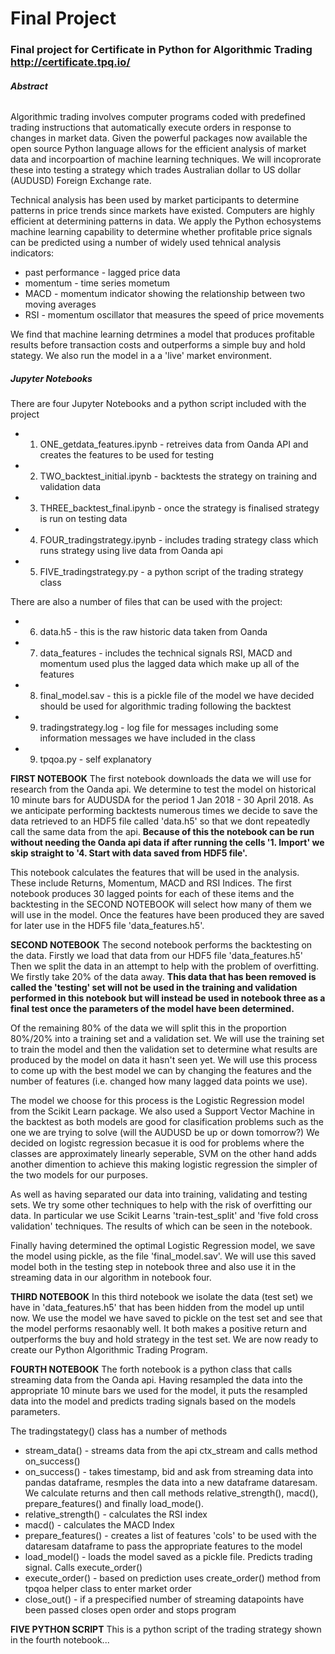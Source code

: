 # Final Project

### **Final project for Certificate in Python for Algorithmic Trading http://certificate.tpq.io/**

###### **Abstract**
Algorithmic trading involves computer programs coded with predefined trading instructions that automatically execute orders in response to changes in market data. Given the powerful packages now available the open source Python language allows for the efficient analysis of market data and incorpoartion of machine learning techniques. We will incoprorate these into testing a strategy which trades Australian dollar to US dollar (AUDUSD) Foreign Exchange rate.

Technical analysis has been used by market participants to determine patterns in price trends since markets have existed. Computers are highly efficient at determining patterns in data. We apply the Python echosystems machine learning capability to determine whether profitable price signals can be predicted using a number of widely used tehnical analysis indicators:

- past performance - lagged price data
- momentum - time series mometum
- MACD - momentum indicator showing the relationship between two moving averages
- RSI - momentum oscillator that measures the speed of price movements

We find that machine learning detrmines a model that produces profitable results before transaction costs and outperforms a simple buy and hold stategy. We also run the model in a a 'live' market environment.

##### **Jupyter Notebooks**

There are four Jupyter Notebooks and a python script included with the project

- 1) ONE_getdata_features.ipynb - retreives data from Oanda API and creates the features to be used for testing
- 2) TWO_backtest_initial.ipynb - backtests the strategy on training and validation data
- 3) THREE_backtest_final.ipynb - once the strategy is finalised strategy is run on testing data
- 4) FOUR_tradingstrategy.ipynb - includes trading strategy class which runs strategy using live data from Oanda api
- 5) FIVE_tradingstrategy.py - a python script of the trading strategy class

There are also a number of files that can be used with the project:

- 6) data.h5 - this is the raw historic data taken from Oanda
- 7) data_features - includes the technical signals RSI, MACD and momentum used plus the lagged data which make up all of the features
- 8) final_model.sav - this is a pickle file of the model we have decided should be used for algorithmic trading following the backtest
- 9) tradingstrategy.log - log file for messages including some information messages we have included in the class     
- 9) tpqoa.py - self explanatory

**FIRST NOTEBOOK**
The first notebook downloads the data we will use for research from the Oanda api. We determine to test the model on historical 10 minute bars for AUDUSDA for the period 1 Jan 2018 - 30 April 2018. As we anticipate performing backtests numerous times we decide to save the data retrieved to an HDF5 file called 'data.h5' so that we dont repeatedly call the same data from the api. **Because of this the notebook can be run without needing the Oanda api data if after running the cells '1. Import' we skip straight to '4. Start with data saved from HDF5 file'.**

This notebook calculates the features that will be used in the analysis. These include Returns, Momentum, MACD and RSI Indices. The first notebook produces 30 lagged points for each of these items and the backtesting in the SECOND NOTEBOOK will select how many of them we will use in the model. Once the features have been produced they are saved for later use in the HDF5 file 'data_features.h5'.

**SECOND NOTEBOOK**
The second notebook performs the backtesting on the data. Firstly we load that data from our HDF5 file 'data_features.h5' Then we split the data in an attempt to help with the problem of overfitting. We firstly take 20% of the data away. **This data that has been removed is called the 'testing' set will not be used in the training and validation performed in this notebook but will instead be used in notebook three as a final test once the parameters of the model have been determined.**

Of the remaining 80% of the data we will split this in the proportion 80%/20% into a training set and a validation set. We will use the training set to train the model and then the validation set to determine what results are produced by the model on data it hasn't seen yet. We will use this process to come up with the best model we can by changing the features and the number of features (i.e. changed how many lagged data points we use).

The model we choose for this process is the Logistic Regression model from the Scikit Learn package. We also used a Support Vector Machine in the backtest as both models are good for clasification problems such as the one we are trying to solve (will the AUDUSD be up or down tomorrow?) We decided on logistc regression becasue it is ood for problems where the classes are approximately linearly seperable, SVM on the other hand adds another dimention to achieve this making logistic regression the simpler of the two models for our purposes.

As well as having separated our data into training, validating and testing sets. We try some other techniques to help with the risk of overfitting our data. In particular we use Scikit Learns 'train-test_split' and 'five fold cross validation' techniques. The results of which can be seen in the notebook.

Finally having determined the optimal Logistic Regression model, we save the model using pickle, as the file 'final_model.sav'. We will use this saved model both in the testing step in notebook three and also use it in the streaming data in our algorithm in notebook four.

**THIRD NOTEBOOK**
In this third notebook we isolate the data (test set) we have in 'data_features.h5' that has been hidden from the model up until now. We use the model we have saved to pickle on the test set and see that the model performs resaonably well. It both makes a positive return and outperforms the buy and hold strategy in the test set. We are now ready to create our Python Algorithmic Trading Program.

**FOURTH NOTEBOOK**
The forth notebook is a python class that calls streaming data from the Oanda api. Having resampled the data into the appropriate 10 minute bars we used for the model, it puts the resampled data into the model and predicts trading signals based on the models parameters.

The tradingstategy() class has a number of methods

- stream_data()       - streams data from the api ctx_stream and calls method on_success()
- on_success()        - takes timestamp, bid and ask from streaming data into pandas dataframe, resmples the data into a new dataframe dataresam. We calculate returns and then call methods relative_strength(), macd(), prepare_features() and finally load_mode().
- relative_strength() - calculates the RSI index
- macd()              - calculates the MACD Index
- prepare_features()  - creates a list of features 'cols' to be used with the dataresam dataframe to pass the appropriate features to the model
- load_model()        - loads the model saved as a pickle file. Predicts trading signal. Calls execute_order()
- execute_order()     - based on prediction uses create_order() method from tpqoa helper class to enter market order
- close_out()         - if a prespecified number of streaming datapoints have been passed closes open order and stops program

**FIVE PYTHON SCRIPT**
This is a python script of the trading strategy shown in the fourth notebook...
                